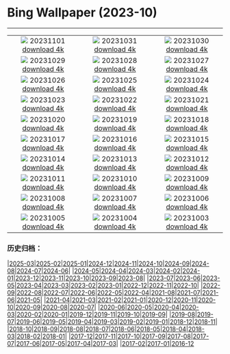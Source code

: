 # Bing Wallpaper (2023-10)
**************
| | | |
| :----: | :----: | :----: |
| ![](https://www.bing.com/th?id=OHR.HautBarr_ZH-CN8274813404_1920x1080.jpg) 20231101 [download 4k](https://www.bing.com/th?id=OHR.HautBarr_ZH-CN8274813404_UHD.jpg) | ![](https://www.bing.com/th?id=OHR.HalloweenCuteAI_ZH-CN1079713117_1920x1080.jpg) 20231031 [download 4k](https://www.bing.com/th?id=OHR.HalloweenCuteAI_ZH-CN1079713117_UHD.jpg) | ![](https://www.bing.com/th?id=OHR.AutumnRaven_ZH-CN7897841947_1920x1080.jpg) 20231030 [download 4k](https://www.bing.com/th?id=OHR.AutumnRaven_ZH-CN7897841947_UHD.jpg) |
| ![](https://www.bing.com/th?id=OHR.SavannahSculpture_ZH-CN7663694208_1920x1080.jpg) 20231029 [download 4k](https://www.bing.com/th?id=OHR.SavannahSculpture_ZH-CN7663694208_UHD.jpg) | ![](https://www.bing.com/th?id=OHR.FiveWinds_ZH-CN7503464049_1920x1080.jpg) 20231028 [download 4k](https://www.bing.com/th?id=OHR.FiveWinds_ZH-CN7503464049_UHD.jpg) | ![](https://www.bing.com/th?id=OHR.OldBridgeSkye_ZH-CN7228411986_1920x1080.jpg) 20231027 [download 4k](https://www.bing.com/th?id=OHR.OldBridgeSkye_ZH-CN7228411986_UHD.jpg) |
| ![](https://www.bing.com/th?id=OHR.ViennaAutumn_ZH-CN7011999199_1920x1080.jpg) 20231026 [download 4k](https://www.bing.com/th?id=OHR.ViennaAutumn_ZH-CN7011999199_UHD.jpg) | ![](https://www.bing.com/th?id=OHR.GrandStaircase_ZH-CN5928937512_1920x1080.jpg) 20231025 [download 4k](https://www.bing.com/th?id=OHR.GrandStaircase_ZH-CN5928937512_UHD.jpg) | ![](https://www.bing.com/th?id=OHR.FuzerCastle_ZH-CN5485191349_1920x1080.jpg) 20231024 [download 4k](https://www.bing.com/th?id=OHR.FuzerCastle_ZH-CN5485191349_UHD.jpg) |
| ![](https://www.bing.com/th?id=OHR.PoconosMaze_ZH-CN4696904367_1920x1080.jpg) 20231023 [download 4k](https://www.bing.com/th?id=OHR.PoconosMaze_ZH-CN4696904367_UHD.jpg) | ![](https://www.bing.com/th?id=OHR.AstoriaBridge_ZH-CN5052905610_1920x1080.jpg) 20231022 [download 4k](https://www.bing.com/th?id=OHR.AstoriaBridge_ZH-CN5052905610_UHD.jpg) | ![](https://www.bing.com/th?id=OHR.PersepolisRelief_ZH-CN4910990690_1920x1080.jpg) 20231021 [download 4k](https://www.bing.com/th?id=OHR.PersepolisRelief_ZH-CN4910990690_UHD.jpg) |
| ![](https://www.bing.com/th?id=OHR.PygmySloth_ZH-CN4739853522_1920x1080.jpg) 20231020 [download 4k](https://www.bing.com/th?id=OHR.PygmySloth_ZH-CN4739853522_UHD.jpg) | ![](https://www.bing.com/th?id=OHR.CastellyGwyntUK_ZH-CN1219668479_1920x1080.jpg) 20231019 [download 4k](https://www.bing.com/th?id=OHR.CastellyGwyntUK_ZH-CN1219668479_UHD.jpg) | ![](https://www.bing.com/th?id=OHR.KodiakAlaska_ZH-CN0627619150_1920x1080.jpg) 20231018 [download 4k](https://www.bing.com/th?id=OHR.KodiakAlaska_ZH-CN0627619150_UHD.jpg) |
| ![](https://www.bing.com/th?id=OHR.GenoeseTower_ZH-CN0086623003_1920x1080.jpg) 20231017 [download 4k](https://www.bing.com/th?id=OHR.GenoeseTower_ZH-CN0086623003_UHD.jpg) | ![](https://www.bing.com/th?id=OHR.GoldenEnchantments_ZH-CN9686531344_1920x1080.jpg) 20231016 [download 4k](https://www.bing.com/th?id=OHR.GoldenEnchantments_ZH-CN9686531344_UHD.jpg) | ![](https://www.bing.com/th?id=OHR.AutumnHedgehog_ZH-CN7309314630_1920x1080.jpg) 20231015 [download 4k](https://www.bing.com/th?id=OHR.AutumnHedgehog_ZH-CN7309314630_UHD.jpg) |
| ![](https://www.bing.com/th?id=OHR.RingEclipse_ZH-CN7063841581_1920x1080.jpg) 20231014 [download 4k](https://www.bing.com/th?id=OHR.RingEclipse_ZH-CN7063841581_UHD.jpg) | ![](https://www.bing.com/th?id=OHR.ViesteItaly_ZH-CN6693499674_1920x1080.jpg) 20231013 [download 4k](https://www.bing.com/th?id=OHR.ViesteItaly_ZH-CN6693499674_UHD.jpg) | ![](https://www.bing.com/th?id=OHR.IdahoBarn_ZH-CN6472682534_1920x1080.jpg) 20231012 [download 4k](https://www.bing.com/th?id=OHR.IdahoBarn_ZH-CN6472682534_UHD.jpg) |
| ![](https://www.bing.com/th?id=OHR.JohnDayFossil_ZH-CN6265838332_1920x1080.jpg) 20231011 [download 4k](https://www.bing.com/th?id=OHR.JohnDayFossil_ZH-CN6265838332_UHD.jpg) | ![](https://www.bing.com/th?id=OHR.SoprisSunrise_ZH-CN5935701155_1920x1080.jpg) 20231010 [download 4k](https://www.bing.com/th?id=OHR.SoprisSunrise_ZH-CN5935701155_UHD.jpg) | ![](https://www.bing.com/th?id=OHR.FremontPetroglyph_ZH-CN5736573545_1920x1080.jpg) 20231009 [download 4k](https://www.bing.com/th?id=OHR.FremontPetroglyph_ZH-CN5736573545_UHD.jpg) |
| ![](https://www.bing.com/th?id=OHR.OctoClam_ZH-CN5427646548_1920x1080.jpg) 20231008 [download 4k](https://www.bing.com/th?id=OHR.OctoClam_ZH-CN5427646548_UHD.jpg) | ![](https://www.bing.com/th?id=OHR.GrizzlyFalls_ZH-CN5152476563_1920x1080.jpg) 20231007 [download 4k](https://www.bing.com/th?id=OHR.GrizzlyFalls_ZH-CN5152476563_UHD.jpg) | ![](https://www.bing.com/th?id=OHR.TaughannockFalls_ZH-CN4580750386_1920x1080.jpg) 20231006 [download 4k](https://www.bing.com/th?id=OHR.TaughannockFalls_ZH-CN4580750386_UHD.jpg) |
| ![](https://www.bing.com/th?id=OHR.GentooJump_ZH-CN9625511393_1920x1080.jpg) 20231005 [download 4k](https://www.bing.com/th?id=OHR.GentooJump_ZH-CN9625511393_UHD.jpg) | ![](https://www.bing.com/th?id=OHR.TarantulaNebula_ZH-CN9340300473_1920x1080.jpg) 20231004 [download 4k](https://www.bing.com/th?id=OHR.TarantulaNebula_ZH-CN9340300473_UHD.jpg) | ![](https://www.bing.com/th?id=OHR.WhitsundaySwirl_ZH-CN9085371328_1920x1080.jpg) 20231003 [download 4k](https://www.bing.com/th?id=OHR.WhitsundaySwirl_ZH-CN9085371328_UHD.jpg) |

### 历史归档：

|[2025-03](/../2025-03/2025-03.md)|[2025-02](/../2025-02/2025-02.md)|[2025-01](/../2025-01/2025-01.md)|[2024-12](/../2024-12/2024-12.md)|[2024-11](/../2024-11/2024-11.md)|[2024-10](/../2024-10/2024-10.md)|[2024-09](/../2024-09/2024-09.md)|[2024-08](/../2024-08/2024-08.md)|[2024-07](/../2024-07/2024-07.md)|[2024-06](/../2024-06/2024-06.md)|
|[2024-05](/../2024-05/2024-05.md)|[2024-04](/../2024-04/2024-04.md)|[2024-03](/../2024-03/2024-03.md)|[2024-02](/../2024-02/2024-02.md)|[2024-01](/../2024-01/2024-01.md)|[2023-12](/../2023-12/2023-12.md)|[2023-11](/../2023-11/2023-11.md)|[2023-10](/2023-10.md)|[2023-09](/../2023-09/2023-09.md)|[2023-08](/../2023-08/2023-08.md)|
|[2023-07](/../2023-07/2023-07.md)|[2023-06](/../2023-06/2023-06.md)|[2023-05](/../2023-05/2023-05.md)|[2023-04](/../2023-04/2023-04.md)|[2023-03](/../2023-03/2023-03.md)|[2023-02](/../2023-02/2023-02.md)|[2023-01](/../2023-01/2023-01.md)|[2022-12](/../2022-12/2022-12.md)|[2022-11](/../2022-11/2022-11.md)|[2022-10](/../2022-10/2022-10.md)|
|[2022-09](/../2022-09/2022-09.md)|[2022-08](/../2022-08/2022-08.md)|[2022-07](/../2022-07/2022-07.md)|[2022-06](/../2022-06/2022-06.md)|[2022-05](/../2022-05/2022-05.md)|[2022-04](/../2022-04/2022-04.md)|[2021-08](/../2021-08/2021-08.md)|[2021-07](/../2021-07/2021-07.md)|[2021-06](/../2021-06/2021-06.md)|[2021-05](/../2021-05/2021-05.md)|
|[2021-04](/../2021-04/2021-04.md)|[2021-03](/../2021-03/2021-03.md)|[2021-02](/../2021-02/2021-02.md)|[2021-01](/../2021-01/2021-01.md)|[2020-12](/../2020-12/2020-12.md)|[2020-11](/../2020-11/2020-11.md)|[2020-10](/../2020-10/2020-10.md)|[2020-09](/../2020-09/2020-09.md)|[2020-08](/../2020-08/2020-08.md)|[2020-07](/../2020-07/2020-07.md)|
|[2020-06](/../2020-06/2020-06.md)|[2020-05](/../2020-05/2020-05.md)|[2020-04](/../2020-04/2020-04.md)|[2020-03](/../2020-03/2020-03.md)|[2020-02](/../2020-02/2020-02.md)|[2020-01](/../2020-01/2020-01.md)|[2019-12](/../2019-12/2019-12.md)|[2019-11](/../2019-11/2019-11.md)|[2019-10](/../2019-10/2019-10.md)|[2019-09](/../2019-09/2019-09.md)|
|[2019-08](/../2019-08/2019-08.md)|[2019-07](/../2019-07/2019-07.md)|[2019-06](/../2019-06/2019-06.md)|[2019-05](/../2019-05/2019-05.md)|[2019-04](/../2019-04/2019-04.md)|[2019-03](/../2019-03/2019-03.md)|[2019-02](/../2019-02/2019-02.md)|[2019-01](/../2019-01/2019-01.md)|[2018-12](/../2018-12/2018-12.md)|[2018-11](/../2018-11/2018-11.md)|
|[2018-10](/../2018-10/2018-10.md)|[2018-09](/../2018-09/2018-09.md)|[2018-08](/../2018-08/2018-08.md)|[2018-07](/../2018-07/2018-07.md)|[2018-06](/../2018-06/2018-06.md)|[2018-05](/../2018-05/2018-05.md)|[2018-04](/../2018-04/2018-04.md)|[2018-03](/../2018-03/2018-03.md)|[2018-02](/../2018-02/2018-02.md)|[2018-01](/../2018-01/2018-01.md)|
|[2017-12](/../2017-12/2017-12.md)|[2017-11](/../2017-11/2017-11.md)|[2017-10](/../2017-10/2017-10.md)|[2017-09](/../2017-09/2017-09.md)|[2017-08](/../2017-08/2017-08.md)|[2017-07](/../2017-07/2017-07.md)|[2017-06](/../2017-06/2017-06.md)|[2017-05](/../2017-05/2017-05.md)|[2017-04](/../2017-04/2017-04.md)|[2017-03](/../2017-03/2017-03.md)|
|[2017-02](/../2017-02/2017-02.md)|[2017-01](/../2017-01/2017-01.md)|[2016-12](/../2016-12/2016-12.md)